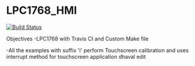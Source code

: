 # LPC1768_HMI
[![Build Status](https://travis-ci.org/Edutech-ARM/LPC1768_HMI.svg?branch=master)](https://travis-ci.org/Edutech-ARM/LPC1768_HMI)

Objectives
  -LPC1768 with Travis CI and Custom Make file

  -All the examples with suffix 'i' perform Touchscreen calibration and uses interrupt method for touchscreen application
  dhaval edit



